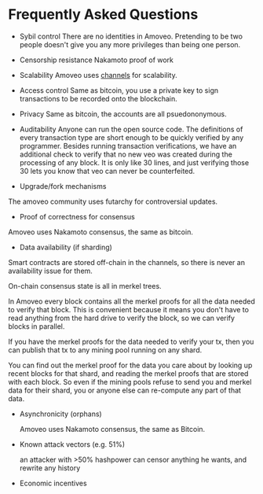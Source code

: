 Frequently Asked Questions
==========

* Sybil control
  There are no identities in Amoveo. Pretending to be two people doesn't give you any more privileges than being one person.
  
* Censorship resistance
  Nakamoto proof of work
   
* Scalability
  Amoveo uses [channels](channels.md) for scalability.

* Access control
  Same as bitcoin, you use a private key to sign transactions to be recorded onto the blockchain.

* Privacy
  Same as bitcoin, the accounts are all psuedononymous. 

* Auditability
  Anyone can run the open source code. The definitions of every transaction type are short enough to be quickly verified by any programmer. Besides running transaction verifications, we have an additional check to verify that no new veo was created during the processing of any block. It is only like 30 lines, and just verifying those 30 lets you know that veo can never be counterfeited.

* Upgrade/fork mechanisms

The amoveo community uses futarchy for controversial updates.

* Proof of correctness for consensus

Amoveo uses Nakamoto consensus, the same as bitcoin.

* Data availability (if sharding)

Smart contracts are stored off-chain in the channels, so there is never an availability issue for them.

On-chain consensus state is all in merkel trees.

In Amoveo every block contains all the merkel proofs for all the data needed to verify that block. This is convenient because it means you don't have to read anything from the hard drive to verify the block, so we can verify blocks in parallel.

If you have the merkel proofs for the data needed to verify your tx, then you can publish that tx to any mining pool running on any shard.

You can find out the merkel proof for the data you care about by looking up recent blocks for that shard, and reading the merkel proofs that are stored with each block. So even if the mining pools refuse to send you and merkel data for their shard, you or anyone else can re-compute any part of that data.

* Asynchronicity (orphans)

    Amoveo uses Nakamoto consensus, the same as Bitcoin.

* Known attack vectors (e.g. 51%)

    an attacker with >50% hashpower can censor anything he wants, and rewrite any history

* Economic incentives

    